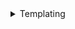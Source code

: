 ﻿<details>
<summary>Templating</summary>
 Templating
 
**nf** supports using variables in templates that allows you to create dynamic templates for your projects. It uses a simple syntax that can be easily extended with additional options.

### Usage

To use variables with the **nf** Template Engine, create a template file with the following syntax:
```  
<|variable|>
```
You can customize the variable by adding options between square brackets. The available options are:

-   `default=str`: Sets the default value to `str`.
-   `desc=this is description`: Sets the description for the variable.
-   `require` or just `r`: Ignores saved variables and always asks for this variable upon creation.
-   `select=(opt1,opt2,opt3)`: Asks the user to select from these predefined variables.
-   `select={"a":"hello world","b": "Goodbye world"}`: Supports dictionaries where the key is considered a value for the variable and the value is considered as a description.
-   `index`: Used with select, it will use index value instead of opt1, opt2,... It will also modify the text values to act as a description.

### Examples

Here are some examples of how to use Your Template Engine:

-   A normal variable:
`<|name|>`

-   A normal variable with a description:
`<|name[desc=Your name]|>`

-   A select with a tuple:
`<|path[desc=Where to go|select=(left,right)|default=1|r]|>` 

-   A select with a tuple but with an index:
`<|router[desc=State of router|select=(false,true)|default=1|require|index]|>` 

-   A select with a dictionary:
`<|connection[desc=Select if connection is made to localhost or url|select={"localhost":"No contact to outside world","google":"Send all your data to google!"}|default=0|require]|>`



if you have a template file formed as following:
```  
The quick brown <|creature[default=fox]|> jumps over the lazy dog.
```
It will use a variable creature if it exsists in config, if not it will ask user to input one:
```
Enter value for creature  
:fox
```
and you end up with this file:
```
The quick brown fox jumps over the lazy dog.
```

some more examples here:
```
<|age[desc=Enter your age|default=18]|>

<|fruit[desc=Select your favorite fruit|select={"apple":"Sweet and crunchy","banana":"Rich and creamy","orange":"Juicy and refreshing"}]|>

<|phone[desc=Enter your phone number|default=555-555-5555]|>

<|address[desc=Enter your address|default=123 Main Street|r]|>

<|email[desc=Enter your email|r]|>

```
</details>
